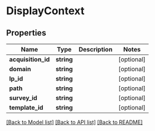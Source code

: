 # DisplayContext

## Properties
Name | Type | Description | Notes
------------ | ------------- | ------------- | -------------
**acquisition_id** | **string** |  | [optional] 
**domain** | **string** |  | [optional] 
**lp_id** | **string** |  | [optional] 
**path** | **string** |  | [optional] 
**survey_id** | **string** |  | [optional] 
**template_id** | **string** |  | [optional] 

[[Back to Model list]](../README.md#documentation-for-models) [[Back to API list]](../README.md#documentation-for-api-endpoints) [[Back to README]](../README.md)


